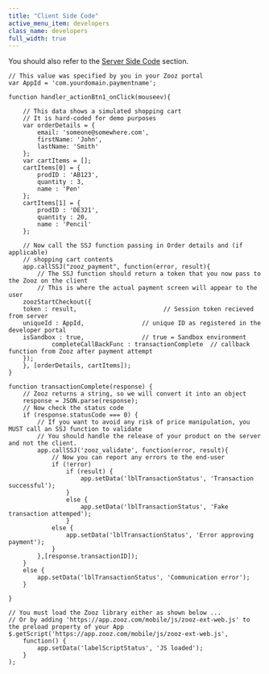 ```yaml
---
title: "Client Side Code"
active_menu_item: developers
class_name: developers
full_width: true
---
```



You should also refer to the [Server Side Code](/developers/user-guide/product-guide/advanced-features/credit-card-payment-processing/server-side-code) section.

    // This value was specified by you in your Zooz portal
    var AppId = 'com.yourdomain.paymentname';
     
    function handler_actionBtn1_onClick(mouseev){
     
        // This data shows a simulated shopping cart
        // It is hard-coded for demo purposes
        var orderDetails = {
            email: 'someone@somewhere.com',
            firstName: 'John',
            lastName: 'Smith'
        };    
        var cartItems = [];
        cartItems[0] = {
            prodID : 'AB123',
            quantity : 3,
            name : 'Pen'
        };
        cartItems[1] = {
            prodID : 'DE321',
            quantity : 20,
            name : 'Pencil'
        }; 
        
        // Now call the SSJ function passing in Order details and (if applicable) 
        // shopping cart contents
        app.callSSJ("zooz_payment", function(error, result){
            // The SSJ function should return a token that you now pass to the Zooz on the client
            // This is where the actual payment screen will appear to the user
        zoozStartCheckout({
        token : result,                        // Session token recieved from server
        uniqueId : AppId,                // unique ID as registered in the developer portal
        isSandbox : true,                // true = Sandbox environment                                                
                completeCallBackFunc : transactionComplete  // callback function from Zooz after payment attempt
        });
        }, [orderDetails, cartItems]);       
    }
     
    function transactionComplete(response) {
        // Zooz returns a string, so we will convert it into an object
        response = JSON.parse(response);
        // Now check the status code
        if (response.statusCode === 0) {
            // If you want to avoid any risk of price manipulation, you MUST call an SSJ function to validate
            // You should handle the release of your product on the server and not the client.
            app.callSSJ('zooz_validate', function(error, result){
                // Now you can report any errors to the end-user
                if (!error)
                    if (result) {
                        app.setData('lblTransactionStatus', 'Transaction successful');
                    }
                    else {
                        app.setData('lblTransactionStatus', 'Fake transaction attemped');
                    }
                else {
                    app.setData('lblTransactionStatus', 'Error approving payment');
                }
            },[response.transactionID]);
        }
        else {
            app.setData('lblTransactionStatus', 'Communication error');
        }
        
    }
     
    // You must load the Zooz library either as shown below ...
    // Or by adding 'https://app.zooz.com/mobile/js/zooz-ext-web.js' to the preload property of your App
    $.getScript('https://app.zooz.com/mobile/js/zooz-ext-web.js',
        function() {
            app.setData('labelScriptStatus', 'JS loaded');
        }
    );
   

